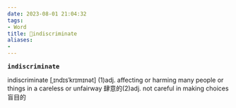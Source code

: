 ```yaml
---
date: 2023-08-01 21:04:32
tags: 
- Word
title: 📖indiscriminate
aliases: 
- 
---
```


<pre><strong>indiscriminate</strong></pre>

indiscriminate
[ˌɪndɪsˈkrɪmɪnət]
(1)adj. affecting or harming many people or things in a careless or unfairway 肆意的(2)adj. not careful in making choices 盲⽬的
